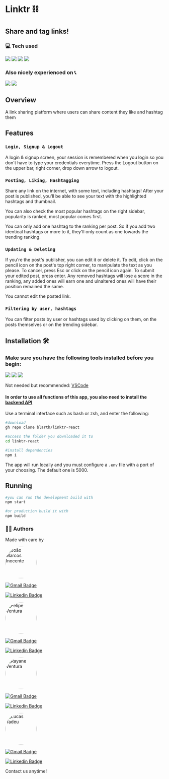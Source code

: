 # Linktr ⛓️
## Share and tag links!

### :computer: Tech used
<p>
	<img src="https://img.shields.io/badge/shell_script-%23121011.svg?style=for-the-badge&logo=gnu-bash&logoColor=white"/>
	<img src="https://img.shields.io/badge/npm-CB3837?style=for-the-badge&logo=npm&logoColor=white"/>
	<img src="https://img.shields.io/badge/React-20232A?style=for-the-badge&logo=react&logoColor=61DAFB"/>
	<img src="https://img.shields.io/badge/styled--components-DB7093?style=for-the-badge&logo=styled-components&logoColor=white"/>
</p>

### Also nicely experienced on :telephone_receiver:
<p>
	<img src="https://img.shields.io/badge/Android-3DDC84?style=for-the-badge&logo=android&logoColor=white"/>
	<img src="https://img.shields.io/badge/iOS-000000?style=for-the-badge&logo=ios&logoColor=white" />
</p>

## Overview
A link sharing platform where users can share content they like and hashtag them

## Features

### ```Login, Signup & Logout```

A login & signup screen, your session is remembered when you login so you don't have to type your credentials everytime. Press the Logout button on the upper bar, right corner, drop down arrow to logout.

### ```Posting, Liking, Hashtagging```

Share any link on the internet, with some text, including hashtags! After your post is published, you'll be able to see your text with the highlighted hashtags and thumbnail.

You can also check the most popular hashtags on the right sidebar, popularity is ranked, most popular comes first. 

You can only add one hashtag to the ranking per post. So if you add two identical hashtags or more to it, they'll only count as one towards the trending ranking.

### ```Updating & Deleting```

If you're the post's publisher, you can edit it or delete it. To edit, click on the pencil icon on the post's top right corner, to manipulate the text as you please. To cancel, press Esc or click on the pencil icon again. To submit your edited post, press enter. Any removed hashtags will lose a score in the ranking, any added ones will earn one and ulnaltered ones will have their position remained the same.

You cannot edit the posted link.
### ```Filtering by user, hashtags```

You can filter posts by user or hashtags used by clicking on them, on the posts themselves or on the trending sidebar. 

## Installation 🛠️
### Make sure you have the following tools installed before you begin:
<p>
	<a href="https://git-scm.com/"><img src="https://img.shields.io/badge/GIT-E44C30?style=for-the-badge&logo=git&logoColor=white"/></a>
	<a href="https://nodejs.org"><img src="https://img.shields.io/badge/Node.js-339933?style=for-the-badge&logo=nodedotjs&logoColor=white"/></a>
	<a href="https://www.npmjs.com/package/npm"><img src="https://img.shields.io/badge/npm-CB3837?style=for-the-badge&logo=npm&logoColor=white"/></a>
</p>
<p>Not needed but recommended: <a href="https://code.visualstudio.com/">VSCode</a></p>

#### In order to use all functions of this app, you also need to install the [backend API](https://github.com/blarth/linktr-api)

Use a terminal interface such as bash or zsh, and enter the following:
```bash
#download
gh repo clone blarth/linktr-react

#access the folder you downloaded it to
cd linktr-react

#install dependencies
npm i
```

The app will run locally and you must configure a ```.env``` file with a port of your choosing. The default one is 5000.
## Running
```bash
#you can run the development build with
npm start

#or production build it with
npm build
```

### :man_technologist: Authors
<p>Made with care by</p>
<a href="https://github.com/blarth"><img  style="border-radius: 50%;"  src="https://avatars.githubusercontent.com/u/79117658?v=4"  width="100px;"  alt="João Marcos Inocente"/></a>

[![Gmail Badge](https://img.shields.io/badge/-jminocente@gmail.com-c14438?style=flat&logo=Gmail&logoColor=white&link=mailto:jminocente@gmail.com)](mailto:jminocente@gmail.com)

[![Linkedin Badge](https://img.shields.io/badge/-João-Inocente?style=flat&logo=Linkedin&logoColor=white&color=blue&link=https://www.linkedin.com/in/joão-marcos-inocente-pavão-899961142/)](https://www.linkedin.com/in/joão-marcos-inocente-pavão-899961142/)

<a href="https://github.com/fMagVen"><img  style="border-radius: 50%;"  src="https://avatars.githubusercontent.com/u/78576546?v=4"  width="100px;"  alt="Felipe Ventura"/></a>

[![Gmail Badge](https://img.shields.io/badge/-fmagven93@gmail.com-c14438?style=flat&logo=Gmail&logoColor=white&link=mailto:fmagven93@gmail.com)](mailto:fmagven93@gmail.com)

[![Linkedin Badge](https://img.shields.io/badge/-Felipe-Ventura?style=flat&logo=Linkedin&logoColor=white&color=blue&link=https://www.linkedin.com/in/fmagven/)](https://www.linkedin.com/in/fmagven/)

<a href="https://github.com/rayyventura"><img  style="border-radius: 50%;"  src="https://avatars.githubusercontent.com/u/89822434?v=4"  width="100px;"  alt="Rayane Ventura"/></a>

[![Gmail Badge](https://img.shields.io/badge/-rayyventura@gmail.com-c14438?style=flat&logo=Gmail&logoColor=white&link=mailto:rayyventura@gmail.com)](mailto:rayyventura@gmail.com)

[![Linkedin Badge](https://img.shields.io/badge/-Rayane-Ventura?style=flat&logo=Linkedin&logoColor=white&color=blue&link=http://www.linkedin.com/in/rayane-ventura27)](http://www.linkedin.com/in/rayane-ventura27/)

<a href="https://github.com/lucasvz"><img  style="border-radius: 50%;"  src="https://avatars.githubusercontent.com/u/49080941?v=4"  width="100px;"  alt="Lucas Tadeu"/></a>

[![Gmail Badge](https://img.shields.io/badge/-lucastadeuvaz@gmail.com-c14438?style=flat&logo=Gmail&logoColor=white&link=mailto:lucastadeuvaz@gmail.com)](mailto:lucastadeuvaz@gmail.com)

[![Linkedin Badge](https://img.shields.io/badge/-Lucas-Tadeu?style=flat&logo=Linkedin&logoColor=white&color=blue&link=https://www.linkedin.com/in/lucas-tadeu-vaz-90186b20b/)](https://www.linkedin.com/in/lucas-tadeu-vaz-90186b20b/)

<p>Contact us anytime!</p>